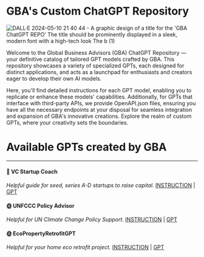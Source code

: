 # GBA's Custom ChatGPT Repository


![DALL·E 2024-05-10 21 40 44 - A graphic design of a title for the 'GBA ChatGPT REPO'  The title should be prominently displayed in a sleek, modern font with a high-tech look  The b (1)](https://github.com/globalbusinessadvisors/gpts/assets/127058086/9bce2b8f-3651-4296-8a95-2eb75510dcd5)


Welcome to the Global Business Advisors (GBA) ChatGPT Repository — your definitive catalog of tailored GPT models crafted by GBA. This repository showcases a variety of specialized GPTs, each designed for distinct applications, and acts as a launchpad for enthusiasts and creators eager to develop their own AI models.

Here, you'll find detailed instructions for each GPT model, enabling you to replicate or enhance these models' capabilities. Additionally, for GPTs that interface with third-party APIs, we provide OpenAPI.json files, ensuring you have all the necessary endpoints at your disposal for seamless integration and expansion of GBA's innovative creations. Explore the realm of custom GPTs, where your creativity sets the boundaries.

# Available GPTs created by GBA
--------------------------------------------------------------------------------------------------------------------------------------------------------------------------------

#### 💸 VC Startup Coach
*Helpful guide for seed, series A-D startups to raise capital.*
[INSTRUCTION](https://github.com/globalbusinessadvisors/gpts/blob/606e380861b5621f598dbf5e72f314d3aeab5b0f/instructions/VC%20Startup%20Coach.txt) | [GPT](https://chatgpt.com/g/g-kRapN6fhm-vc-startup-coach)

#### 🌞 UNFCCC Policy Advisor
*Helpful for UN Climate Change Policy Support.*
[INSTRUCTION](https://github.com/globalbusinessadvisors/gpts/blob/1ccd5315dbf81fe3caa09a50fc9879c04278baab/instructions/UNFCCC%20Policy%20Advisor) | [GPT](https://chatgpt.com/g/g-1x8f70730-unfccc-policy-advisor)

#### 🌞 EcoPropertyRetrofitGPT
*Helpful for your home eco retrofit project.*
[INSTRUCTION](https://github.com/globalbusinessadvisors/gpts/tree/d3c8b932601d98564c18fe2b0c18081bc0616026/instructions) | [GPT](https://chatgpt.com/g/g-P7bjFKWUv-ecopropertyretrofitgpt)
